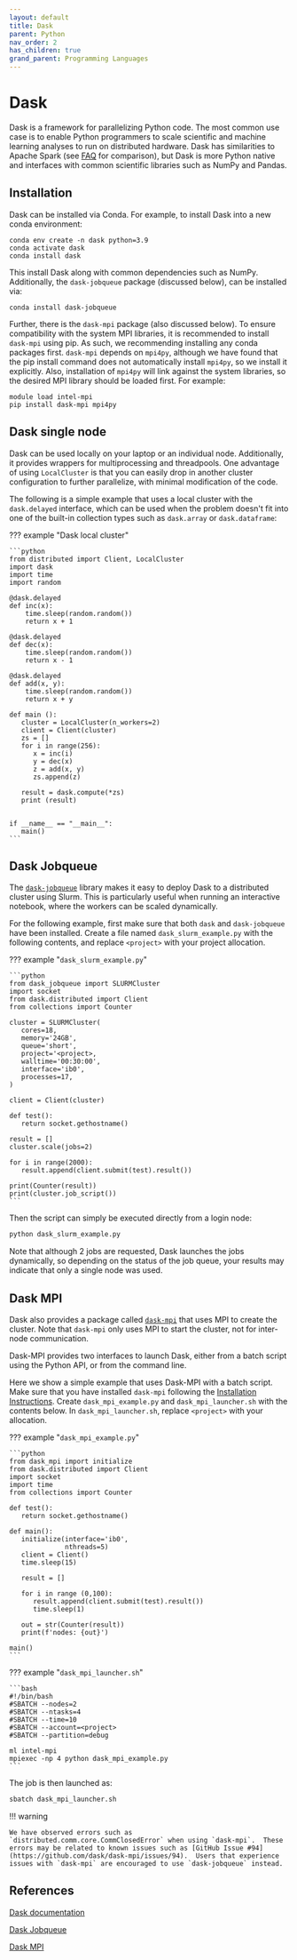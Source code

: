 ```yaml
---
layout: default
title: Dask
parent: Python
nav_order: 2
has_children: true
grand_parent: Programming Languages
---
```



# Dask

Dask is a framework for parallelizing Python code.  The most common use case is to enable Python programmers to scale scientific and machine learning analyses to run on distributed hardware.  Dask has similarities to Apache Spark (see [FAQ](https://docs.dask.org/en/stable/faq.html#how-does-dask-compare-with-apache-spark) for comparison), but Dask is more Python native and interfaces with common scientific libraries such as NumPy and Pandas.

## Installation

Dask can be installed via Conda.  For example, to install Dask into a new conda environment:

```
conda env create -n dask python=3.9
conda activate dask
conda install dask
```

This install Dask along with common dependencies such as NumPy.  Additionally, the `dask-jobqueue` package (discussed below), can be installed via:

```
conda install dask-jobqueue
```

Further, there is the `dask-mpi` package (also discussed below).  To ensure compatibility with the system MPI libraries, it is recommended to install `dask-mpi` using pip.  As such, we recommending installing any conda packages first.  `dask-mpi` depends on `mpi4py`, although we have found that the pip install command does not automatically install `mpi4py`, so we install it explicitly.  Also, installation of `mpi4py` will link against the system libraries, so the desired MPI library should be loaded first.  For example:

```
module load intel-mpi
pip install dask-mpi mpi4py
```

## Dask single node

Dask can be used locally on your laptop or an individual node. Additionally, it provides wrappers for multiprocessing and threadpools. One advantage of using `LocalCluster` is that you can easily drop in another cluster configuration to further parallelize, with minimal modification of the code.

The following is a simple example that uses a local cluster with the `dask.delayed` interface, which can be used when the problem doesn't fit into one of the built-in collection types such as `dask.array` or `dask.dataframe`:

??? example "Dask local cluster"

    ```python
    from distributed import Client, LocalCluster
    import dask
    import time
    import random 
    
    @dask.delayed
    def inc(x):
        time.sleep(random.random())
        return x + 1
    
    @dask.delayed
    def dec(x):
        time.sleep(random.random())
        return x - 1
    
    @dask.delayed
    def add(x, y):
        time.sleep(random.random())
        return x + y
    
    def main ():
       cluster = LocalCluster(n_workers=2)
       client = Client(cluster)
       zs = []
       for i in range(256):
          x = inc(i)
          y = dec(x)
          z = add(x, y)
          zs.append(z)
       
       result = dask.compute(*zs)
       print (result)
    
    
    if __name__ == "__main__":
       main()
    ```

## Dask Jobqueue

The [`dask-jobqueue`](https://jobqueue.dask.org/en/latest/index.html#) library makes it easy to deploy Dask to a distributed cluster using Slurm.  This is particularly useful when running an interactive notebook, where the workers can be scaled dynamically. 

For the following example, first make sure that both `dask` and `dask-jobqueue` have been installed.  Create a file named `dask_slurm_example.py` with the following contents, and replace `<project>` with your project allocation.

??? example "`dask_slurm_example.py`"

    ```python
    from dask_jobqueue import SLURMCluster
    import socket
    from dask.distributed import Client
    from collections import Counter
    
    cluster = SLURMCluster(
       cores=18,
       memory='24GB',
       queue='short',
       project='<project>,
       walltime='00:30:00',
       interface='ib0',
       processes=17,
    )
    
    client = Client(cluster)
    
    def test():
       return socket.gethostname()
    
    result = []
    cluster.scale(jobs=2)
    
    for i in range(2000):
       result.append(client.submit(test).result())
       
    print(Counter(result))
    print(cluster.job_script())
    ```
    
Then the script can simply be executed directly from a login node:

```bash
python dask_slurm_example.py
```

Note that although 2 jobs are requested, Dask launches the jobs dynamically, so depending on the status of the job queue, your results may indicate that only a single node was used.


## Dask MPI

Dask also provides a package called [`dask-mpi`](http://mpi.dask.org/en/latest/index.html) that uses MPI to create the cluster.  Note that `dask-mpi` only uses MPI to start the cluster, not for inter-node communication.

Dask-MPI provides two interfaces to launch Dask, either from a batch script using the Python API, or from the command line.

Here we show a simple example that uses Dask-MPI with a batch script.  Make sure that you have installed `dask-mpi` following the [Installation Instructions](#installation).  Create `dask_mpi_example.py` and `dask_mpi_launcher.sh` with the contents below.  In `dask_mpi_launcher.sh`, replace `<project>` with your allocation.

??? example "`dask_mpi_example.py`"

    ```python
    from dask_mpi import initialize
    from dask.distributed import Client
    import socket
    import time
    from collections import Counter
    
    def test():
       return socket.gethostname()
       
    def main():
       initialize(interface='ib0',
                  nthreads=5)
       client = Client()
       time.sleep(15)
    
       result = []
    
       for i in range (0,100):
          result.append(client.submit(test).result())
          time.sleep(1)
          
       out = str(Counter(result))
       print(f'nodes: {out}')
    
    main()
    ```
    
??? example "`dask_mpi_launcher.sh`"

    ```bash
    #!/bin/bash 
    #SBATCH --nodes=2
    #SBATCH --ntasks=4
    #SBATCH --time=10
    #SBATCH --account=<project>
    #SBATCH --partition=debug
    
    ml intel-mpi
    mpiexec -np 4 python dask_mpi_example.py
    ```
    
The job is then launched as:

```bash
sbatch dask_mpi_launcher.sh
```

!!! warning

    We have observed errors such as `distributed.comm.core.CommClosedError` when using `dask-mpi`.  These errors may be related to known issues such as [GitHub Issue #94](https://github.com/dask/dask-mpi/issues/94).  Users that experience issues with `dask-mpi` are encouraged to use `dask-jobqueue` instead.

## References
[Dask documentation](https://docs.dask.org/en/latest/)

[Dask Jobqueue](https://jobqueue.dask.org/en/latest/)

[Dask MPI](http://mpi.dask.org/en/latest/)
